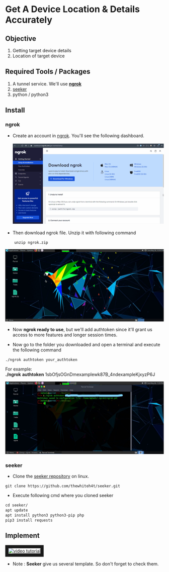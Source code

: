 # Get A Device Location & Details Accurately 

## Objective
1. Getting target device details
2. Location of target device 

## Required Tools / Packages
1. A tunnel service. We'll use [**ngrok**](https://ngrok.com/)
2. [seeker](https://github.com/thewhiteh4t/seeker)
3. python / python3

## Install
### ngrok
* Create an account in [ngrok](https://ngrok.com). You'll see the following dashboard.<br /><br />
![ngrok](ngrok_dashboard.gif)<br /><br />
* Then download ngrok file. Unzip it with following command
```
    unzip ngrok.zip
```
![ngrok](ngrok_unzip.gif)
* Now **ngrok ready to use**, but we'll add authtoken since it'll grant us access to more features and longer session times.

* Now go to the folder you downloaded and open a terminal and execute the following command
```
./ngrok authtoken your_authtoken
``` 
For example:<br />
**./ngrok** **authtoken** 1sbOfjsOGnDmexamplewk87B_4ndexampleKjxyzP6J

![token](ngrok_token.jpg)

### seeker
* Clone the [seeker repository](https://github.com/thewhiteh4t/seeker) on linux.
```
git clone https://github.com/thewhiteh4t/seeker.git
```
* Execute following cmd where you cloned seeker
```
cd seeker/
apt update
apt install python3 python3-pip php
pip3 install requests
```

## Implement

<a href="http://www.youtube.com/watch?feature=player_embedded&v=Bs2y2LjOkqo" target="_blank"><img src="http://img.youtube.com/vi/Bs2y2LjOkqo/0.jpg" 
alt="video tutorial" width="240" height="180" border="10" /></a>

* Note : **Seeker** give us several template. So don't forget to check them.